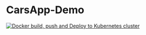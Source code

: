 # CarsApp-Demo

[![Docker build, push and Deploy to Kubernetes cluster](https://github.com/deyanstoyanov10/CarsApp-Demo/actions/workflows/docker-compose-build-and-push.yml/badge.svg)](https://github.com/deyanstoyanov10/CarsApp-Demo/actions/workflows/docker-compose-build-and-push.yml)